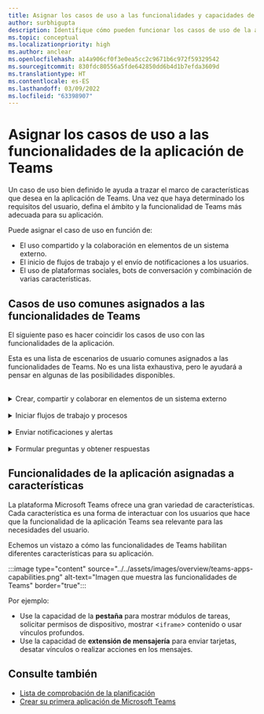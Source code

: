 ```yaml
---
title: Asignar los casos de uso a las funcionalidades y capacidades de la aplicación de Teams
author: surbhigupta
description: Identifique cómo pueden funcionar los casos de uso de la aplicación dentro de la experiencia, características y capacidades de la aplicación Teams; asigne casos de uso comunes con funcionalidades.
ms.topic: conceptual
ms.localizationpriority: high
ms.author: anclear
ms.openlocfilehash: a14a906cf0f3e0ea5cc2c9671b6c972f59329542
ms.sourcegitcommit: 830fdc80556a5fde642850dd6b4d1b7efda3609d
ms.translationtype: HT
ms.contentlocale: es-ES
ms.lasthandoff: 03/09/2022
ms.locfileid: "63398907"
---
```

# <a name="map-your-use-cases-to-teams-app-features"></a>Asignar los casos de uso a las funcionalidades de la aplicación de Teams

Un caso de uso bien definido le ayuda a trazar el marco de características que desea en la aplicación de Teams. Una vez que haya determinado los requisitos del usuario, defina el ámbito y la funcionalidad de Teams más adecuada para su aplicación.

Puede asignar el caso de uso en función de:

- El uso compartido y la colaboración en elementos de un sistema externo.
- El inicio de flujos de trabajo y el envío de notificaciones a los usuarios.
- El uso de plataformas sociales, bots de conversación y combinación de varias características.

## <a name="common-use-cases-mapped-to-teams-capabilities"></a>Casos de uso comunes asignados a las funcionalidades de Teams

El siguiente paso es hacer coincidir los casos de uso con las funcionalidades de la aplicación.

Esta es una lista de escenarios de usuario comunes asignados a las funcionalidades de Teams. No es una lista exhaustiva, pero le ayudará a pensar en algunas de las posibilidades disponibles.
</br>
</br>
<details>
<summary>Crear, compartir y colaborar en elementos de un sistema externo</summary>

Aplicaciones para interactuar con los datos

| **Si quiere...** | **Pruebe…** |
| --- | --- |
| Busque sistemas externos y comparta los resultados como una tarjeta interactiva. | Extensiones de mensajería con comandos de búsqueda |
| Recopile información para insertarla en un almacén de datos o ejecutar búsquedas avanzadas. | Extensiones de mensajería con comandos de acción |
| Cree experiencias web insertadas para ver datos, trabajar con ellos y compartirlos. | Pestañas |
| Inserte datos y envíelos fuera del cliente de Teams. | Conectores y webhooks|
| Formularios modales interactivos desde cualquier lugar donde los necesite para recopilar o mostrar información. | Módulos de tareas |

</details>
</br>
<details>
<summary>Iniciar flujos de trabajo y procesos</summary>

Una forma rápida de iniciar un proceso o flujo de trabajo en un sistema externo.

| **Si quiere...** | **Pruebe…** |
| --- | --- |
| Desencadene mensajes, lo que permite a los usuarios enviar rápidamente el contenido de un mensaje a los servicios web. | Extensiones de mensajería: comando de acción |
| Abra mensajes desde una pestaña, un bot o una extensión de mensajería para recopilar información antes de iniciar un flujo de trabajo. | Módulos de tareas |
| Interactúe con los usuarios a través de texto y tarjetas enriquecidas. | Bots de conversación |
| Una buena opción para una interacción simple cuando no es necesario crear un bot de conversación completo. |  Webhooks salientes |

</details>
</br>
<details>
<summary>Enviar notificaciones y alertas</summary>

Envíe notificaciones y alertas asincrónicas a los usuarios en Teams.

| **Si quiere...** | **Pruebe…** |
| --- | --- |
| Envíe mensajes proactivos a grupos, canales o usuarios individuales. | Bots de conversación |
| Permita que un canal se suscriba para recibir mensajes. Un conector permite a los usuarios personalizar la suscripción con una página de configuración. | Conectores y webhooks entrantes |

</details>
</br>
<details>
<summary>Formular preguntas y obtener respuestas</summary>

Conectarse con los usuarios y resolver sus consultas

| **Si quiere...** | **Pruebe…** |
| --- | --- |
| Procesamiento de lenguaje natural, inteligencia artificial, aprendizaje automático y todas las palabras de moda. Use un bot con tecnología de la nube inteligente para conectar a los usuarios a las respuestas que necesitan. | Bots de conversación |
| Inserte el portal web existente en Teams o cree una versión específica de Teams para funcionalidades adicionales. | Pestañas |

</details>

## <a name="app-capabilities-mapped-to-features"></a>Funcionalidades de la aplicación asignadas a características

La plataforma Microsoft Teams ofrece una gran variedad de características. Cada característica es una forma de interactuar con los usuarios que hace que la funcionalidad de la aplicación Teams sea relevante para las necesidades del usuario.

Echemos un vistazo a cómo las funcionalidades de Teams habilitan diferentes características para su aplicación.

:::image type="content" source="../../assets/images/overview/teams-apps-capabilities.png" alt-text="Imagen que muestra las funcionalidades de Teams" border="true":::

Por ejemplo:

- Use la capacidad de la **pestaña** para mostrar módulos de tareas, solicitar permisos de dispositivo, mostrar <`iframe`> contenido o usar vínculos profundos.
- Use la capacidad de **extensión de mensajería** para enviar tarjetas, desatar vínculos o realizar acciones en los mensajes.

## <a name="see-also"></a>Consulte también

- [Lista de comprobación de la planificación](../design/planning-checklist.md)
- [Crear su primera aplicación de Microsoft Teams](../../get-started/get-started-overview.md)
